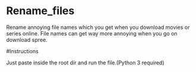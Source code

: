 # Rename_files
Rename annoying file names which you get when you download movies or series online.
File names can get way more annoying when you go on download spree.

#Instructions

Just paste inside the root dir and run the file.(Python 3 required)
